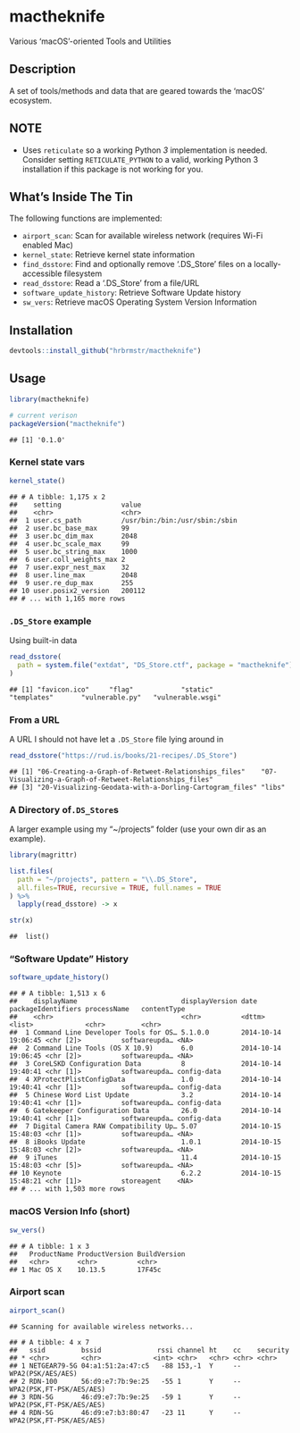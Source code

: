 
# mactheknife

Various ‘macOS’-oriented Tools and Utilities

## Description

A set of tools/methods and data that are geared towards the ‘macOS’
ecosystem.

## NOTE

  - Uses `reticulate` so a working Python *3* implementation is needed.
    Consider setting `RETICULATE_PYTHON` to a valid, working Python 3
    installation if this package is not working for you.

## What’s Inside The Tin

The following functions are implemented:

  - `airport_scan`: Scan for available wireless network (requires Wi-Fi
    enabled Mac)
  - `kernel_state`: Retrieve kernel state information
  - `find_dsstore`: Find and optionally remove ‘.DS\_Store’ files on a
    locally-accessible filesystem
  - `read_dsstore`: Read a ‘.DS\_Store’ from a file/URL
  - `software_update_history`: Retrieve Software Update history
  - `sw_vers`: Retrieve macOS Operating System Version Information

## Installation

``` r
devtools::install_github("hrbrmstr/mactheknife")
```

## Usage

``` r
library(mactheknife)

# current verison
packageVersion("mactheknife")
```

    ## [1] '0.1.0'

### Kernel state vars

``` r
kernel_state()
```

    ## # A tibble: 1,175 x 2
    ##    setting               value                        
    ##    <chr>                 <chr>                        
    ##  1 user.cs_path          /usr/bin:/bin:/usr/sbin:/sbin
    ##  2 user.bc_base_max      99                           
    ##  3 user.bc_dim_max       2048                         
    ##  4 user.bc_scale_max     99                           
    ##  5 user.bc_string_max    1000                         
    ##  6 user.coll_weights_max 2                            
    ##  7 user.expr_nest_max    32                           
    ##  8 user.line_max         2048                         
    ##  9 user.re_dup_max       255                          
    ## 10 user.posix2_version   200112                       
    ## # ... with 1,165 more rows

### `.DS_Store` example

Using built-in data

``` r
read_dsstore(
  path = system.file("extdat", "DS_Store.ctf", package = "mactheknife")
)
```

    ## [1] "favicon.ico"     "flag"            "static"          "templates"       "vulnerable.py"   "vulnerable.wsgi"

### From a URL

A URL I should not have let a `.DS_Store` file lying around
    in

``` r
read_dsstore("https://rud.is/books/21-recipes/.DS_Store")
```

    ## [1] "06-Creating-a-Graph-of-Retweet-Relationships_files"    "07-Visualizing-a-Graph-of-Retweet-Relationships_files"
    ## [3] "20-Visualizing-Geodata-with-a-Dorling-Cartogram_files" "libs"

### A Directory of`.DS_Store`s

A larger example using my “~/projects” folder (use your own dir as an
example).

``` r
library(magrittr)

list.files(
  path = "~/projects", pattern = "\\.DS_Store", 
  all.files=TRUE, recursive = TRUE, full.names = TRUE
) %>% 
  lapply(read_dsstore) -> x

str(x)
```

    ##  list()

### “Software Update” History

``` r
software_update_history()
```

    ## # A tibble: 1,513 x 6
    ##    displayName                          displayVersion date                packageIdentifiers processName   contentType
    ##    <chr>                                <chr>          <dttm>              <list>             <chr>         <chr>      
    ##  1 Command Line Developer Tools for OS… 5.1.0.0        2014-10-14 19:06:45 <chr [2]>          softwareupda… <NA>       
    ##  2 Command Line Tools (OS X 10.9)       6.0            2014-10-14 19:06:45 <chr [2]>          softwareupda… <NA>       
    ##  3 CoreLSKD Configuration Data          8              2014-10-14 19:40:41 <chr [1]>          softwareupda… config-data
    ##  4 XProtectPlistConfigData              1.0            2014-10-14 19:40:41 <chr [1]>          softwareupda… config-data
    ##  5 Chinese Word List Update             3.2            2014-10-14 19:40:41 <chr [1]>          softwareupda… config-data
    ##  6 Gatekeeper Configuration Data        26.0           2014-10-14 19:40:41 <chr [1]>          softwareupda… config-data
    ##  7 Digital Camera RAW Compatibility Up… 5.07           2014-10-15 15:48:03 <chr [1]>          softwareupda… <NA>       
    ##  8 iBooks Update                        1.0.1          2014-10-15 15:48:03 <chr [2]>          softwareupda… <NA>       
    ##  9 iTunes                               11.4           2014-10-15 15:48:03 <chr [5]>          softwareupda… <NA>       
    ## 10 Keynote                              6.2.2          2014-10-15 15:48:21 <chr [1]>          storeagent    <NA>       
    ## # ... with 1,503 more rows

### macOS Version Info (short)

``` r
sw_vers()
```

    ## # A tibble: 1 x 3
    ##   ProductName ProductVersion BuildVersion
    ##   <chr>       <chr>          <chr>       
    ## 1 Mac OS X    10.13.5        17F45c

### Airport scan

``` r
airport_scan()
```

    ## Scanning for available wireless networks...

    ## # A tibble: 4 x 7
    ##   ssid         bssid              rssi channel ht    cc    security                
    ## * <chr>        <chr>             <int> <chr>   <chr> <chr> <chr>                   
    ## 1 NETGEAR79-5G 04:a1:51:2a:47:c5   -88 153,-1  Y     --    WPA2(PSK/AES/AES)       
    ## 2 RDN-100      56:d9:e7:7b:9e:25   -55 1       Y     --    WPA2(PSK,FT-PSK/AES/AES)
    ## 3 RDN-5G       46:d9:e7:7b:9e:25   -59 1       Y     --    WPA2(PSK,FT-PSK/AES/AES)
    ## 4 RDN-5G       46:d9:e7:b3:80:47   -23 11      Y     --    WPA2(PSK,FT-PSK/AES/AES)
